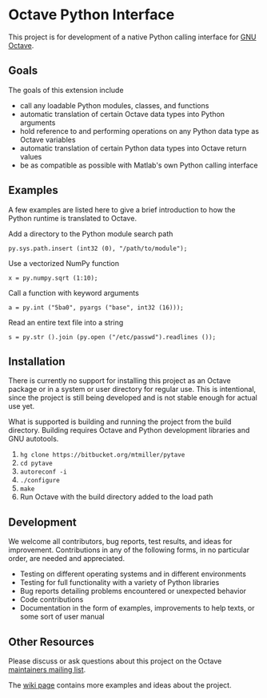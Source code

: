 Octave Python Interface
=======================

This project is for development of a native Python calling interface for
[GNU Octave](http://www.octave.org).

Goals
-----

The goals of this extension include

* call any loadable Python modules, classes, and functions
* automatic translation of certain Octave data types into Python
  arguments
* hold reference to and performing operations on any Python data type as
  Octave variables
* automatic translation of certain Python data types into Octave return
  values
* be as compatible as possible with Matlab's own Python calling
  interface

Examples
--------

A few examples are listed here to give a brief introduction to how the
Python runtime is translated to Octave.

Add a directory to the Python module search path

    py.sys.path.insert (int32 (0), "/path/to/module");

Use a vectorized NumPy function

    x = py.numpy.sqrt (1:10);

Call a function with keyword arguments

    a = py.int ("5ba0", pyargs ("base", int32 (16)));

Read an entire text file into a string

    s = py.str ().join (py.open ("/etc/passwd").readlines ());

Installation
------------

There is currently no support for installing this project as an Octave
package or in a system or user directory for regular use. This is
intentional, since the project is still being developed and is not
stable enough for actual use yet.

What is supported is building and running the project from the build
directory. Building requires Octave and Python development libraries and
GNU autotools.

1. `hg clone https://bitbucket.org/mtmiller/pytave`
2. `cd pytave`
3. `autoreconf -i`
4. `./configure`
5. `make`
6. Run Octave with the build directory added to the load path

Development
-----------

We welcome all contributors, bug reports, test results, and ideas for
improvement. Contributions in any of the following forms, in no
particular order, are needed and appreciated.

* Testing on different operating systems and in different environments
* Testing for full functionality with a variety of Python libraries
* Bug reports detailing problems encountered or unexpected behavior
* Code contributions
* Documentation in the form of examples, improvements to help texts, or
  some sort of user manual

Other Resources
---------------

Please discuss or ask questions about this project on the Octave
[maintainers mailing list](https://lists.gnu.org/mailman/listinfo/octave-maintainers).

The [wiki page](http://wiki.octave.org/Python_interface) contains more
examples and ideas about the project.
